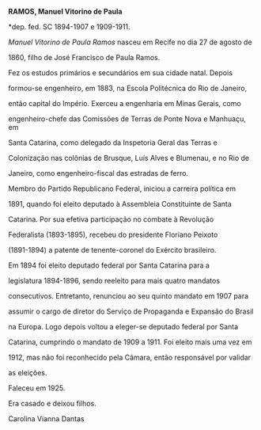 **RAMOS, Manuel Vitorino de Paula**



\*dep. fed. SC 1894-1907 e 1909-1911.



*Manuel Vitorino de Paula Ramos* nasceu em Recife no dia 27 de agosto de

1860, filho de José Francisco de Paula Ramos.



Fez os estudos primários e secundários em sua cidade natal. Depois

formou-se engenheiro, em 1883, na Escola Politécnica do Rio de Janeiro,

então capital do Império. Exerceu a engenharia em Minas Gerais, como

engenheiro-chefe das Comissões de Terras de Ponte Nova e Manhuaçu, em

Santa Catarina, como delegado da Inspetoria Geral das Terras e

Colonização nas colônias de Brusque, Luís Alves e Blumenau, e no Rio de

Janeiro, como engenheiro-fiscal das estradas de ferro.



Membro do Partido Republicano Federal, iniciou a carreira política em

1891, quando foi eleito deputado à Assembleia Constituinte de Santa

Catarina. Por sua efetiva participação no combate à Revolução

Federalista (1893-1895), recebeu do presidente Floriano Peixoto

(1891-1894) a patente de tenente-coronel do Exército brasileiro.



Em 1894 foi eleito deputado federal por Santa Catarina para a

legislatura 1894-1896, sendo reeleito para mais quatro mandatos

consecutivos. Entretanto, renunciou ao seu quinto mandato em 1907 para

assumir o cargo de diretor do Serviço de Propaganda e Expansão do Brasil

na Europa. Logo depois voltou a eleger-se deputado federal por Santa

Catarina, cumprindo o mandato de 1909 a 1911. Foi eleito mais uma vez em

1912, mas não foi reconhecido pela Câmara, então responsável por validar

as eleições.



Faleceu em 1925.



Era casado e deixou filhos.



Carolina Vianna Dantas



